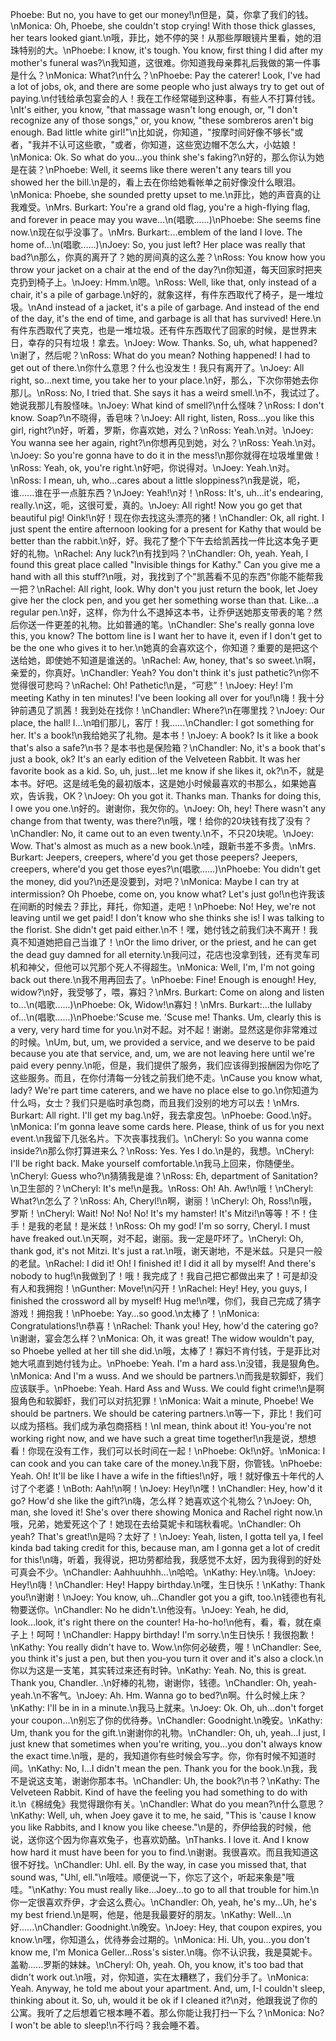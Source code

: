 Phoebe: But no, you have to get our money!\n但是，莫，你拿了我们的钱。\nMonica: Oh, Phoebe, she couldn't stop crying! With those thick glasses, her tears looked giant.\n哦，菲比，她不停的哭！从那些厚眼镜片里看，她的泪珠特别的大。\nPhoebe: I know, it's tough. You know, first thing I did after my mother's funeral was?\n我知道，这很难。你知道我母亲葬礼后我做的第一件事是什么？\nMonica: What?\n什么？\nPhoebe: Pay the caterer! Look, I've had a lot of jobs, ok, and there are some people who just always try to get out of paying.\n付钱给承包宴会的人！我在工作经常碰到这种事，有些人不打算付钱。\nIt's either, you know, "that massage wasn't long enough, or, "I don't recognize any of those songs," or, you know, "these sombreros aren't big enough. Bad little white girl!"\n比如说，你知道，"按摩时间好像不够长"或者，"我并不认可这些歌，"或者，你知道，这些宽边帽不怎么大，小姑娘！\nMonica: Ok. So what do you...you think she's faking?\n好的，那么你认为她是在装？\nPhoebe: Well, it seems like there weren't any tears till you showed her the bill.\n是的，看上去在你给她看帐单之前好像没什么眼泪。\nMonica: Phoebe, she sounded pretty upset to me.\n菲比，她的声音真的让我难受。\nMrs. Burkart: You're a grand old flag, you're a high-flying flag, and forever in peace may you wave...\n(唱歌......)\nPhoebe: She seems fine now.\n现在似乎没事了。\nMrs. Burkart:...emblem of the land I love. The home of...\n(唱歌......)\nJoey: So, you just left? Her place was really that bad?\n那么，你真的离开了？她的房间真的这么差？\nRoss: You know how you throw your jacket on a chair at the end of the day?\n你知道，每天回家时把夹克扔到椅子上。\nJoey: Hmm.\n嗯。\nRoss: Well, like that, only instead of a chair, it's a pile of garbage.\n好的，就象这样，有件东西取代了椅子，是一堆垃圾。\nAnd instead of a jacket, it's a pile of garbage. And instead of the end of the day, it's the end of time, and garbage is all that has survived! Here.\n有件东西取代了夹克，也是一堆垃圾。还有件东西取代了回家的时候，是世界末日，幸存的只有垃圾！拿去。\nJoey: Wow. Thanks. So, uh, what happened?\n谢了，然后呢？\nRoss: What do you mean? Nothing happened! I had to get out of there.\n你什么意思？什么也没发生！我只有离开了。\nJoey: All right, so...next time, you take her to your place.\n好，那么，下次你带她去你那儿。\nRoss: No, I tried that. She says it has a weird smell.\n不，我试过了。她说我那儿有股怪味。\nJoey: What kind of smell?\n什么怪味？\nRoss: I don't know. Soap?\n不晓得，香皂味？\nJoey: All right, listen, Ross...you like this girl, right?\n好，听着，罗斯，你喜欢她，对么？\nRoss: Yeah.\n对。\nJoey: You wanna see her again, right?\n你想再见到她，对么？\nRoss: Yeah.\n对。\nJoey: So you're gonna have to do it in the mess!\n那你就得在垃圾堆里做！\nRoss: Yeah, ok, you're right.\n好吧，你说得对。\nJoey: Yeah.\n对。\nRoss: I mean, uh, who...cares about a little sloppiness?\n我是说，呃，谁......谁在乎一点脏东西？\nJoey: Yeah!\n对！\nRoss: It's, uh...it's endearing, really.\n这，呃，这很可爱，真的。\nJoey: All right! Now you go get that beautiful pig! Oink!\n好！现在你去找这头漂亮的猪！\nChandler: Ok, all right. I just spent the entire afternoon looking for a present for Kathy that would be better than the rabbit.\n好，好。我花了整个下午去给凯茜找一件比这本兔子更好的礼物。\nRachel: Any luck?\n有找到吗？\nChandler: Oh, yeah. Yeah, I found this great place called "Invisible things for Kathy." Can you give me a hand with all this stuff?\n哦，对，我找到了个"凯茜看不见的东西"你能不能帮我一把？\nRachel: All right, look. Why don't you just return the book, let Joey give her the clock pen, and you get her something worse than that. Like...a regular pen.\n好，这样，你为什么不退掉这本书，让乔伊送她那支带表的笔？然后你送一件更差的礼物。比如普通的笔。\nChandler: She's really gonna love this, you know? The bottom line is I want her to have it, even if I don't get to be the one who gives it to her.\n她真的会喜欢这个，你知道？重要的是把这个送给她，即使她不知道是谁送的。\nRachel: Aw, honey, that's so sweet.\n啊，亲爱的，你真好。\nChandler: Yeah? You don't think it's just pathetic?\n你不觉得很可悲吗？\nRachel: Oh! Pathetic!\n是，“可悲”！\nJoey: Hey! I'm meeting Kathy in ten minutes! I've been looking all over for you!\n嗨！我十分钟前遇见了凯茜！我到处在找你！\nChandler: Where?\n在哪里找？\nJoey: Our place, the hall! I...\n咱们那儿，客厅！我......\nChandler: I got something for her. It's a book!\n我给她买了礼物。是本书！\nJoey: A book? Is it like a book that's also a safe?\n书？是本书也是保险箱？\nChandler: No, it's a book that's just a book, ok? It's an early edition of the Velveteen Rabbit. It was her favorite book as a kid. So, uh, just...let me know if she likes it, ok?\n不，就是本书。好吧。这是绒毛兔的最初版本，这是她小时候最喜欢的书那么，如果她喜欢，告诉我，OK？\nJoey: Oh you got it. Thanks man. Thanks for doing this, I owe you one.\n好的。谢谢你，我欠你的。\nJoey: Oh, hey! There wasn't any change from that twenty, was there?\n哦，嘿！给你的20块钱有找了没有？\nChandler: No, it came out to an even twenty.\n不，不只20块呢。\nJoey: Wow. That's almost as much as a new book.\n哇，跟新书差不多贵。\nMrs. Burkart: Jeepers, creepers, where'd you get those peepers? Jeepers, creepers, where'd you get those eyes?\n(唱歌......)\nPhoebe: You didn't get the money, did you?\n还是没要到，对吧？\nMonica: Maybe I can try at intermission? Oh Phoebe, come on, you know what? Let's just go!\n也许我该在间断的时候去？菲比，拜托，你知道，走吧！\nPhoebe: No! Hey, we're not leaving until we get paid! I don't know who she thinks she is! I was talking to the florist. She didn't get paid either.\n不！嘿，她付钱之前我们决不离开！我真不知道她把自己当谁了！\nOr the limo driver, or the priest, and he can get the dead guy damned for all eternity.\n我问过，花店也没拿到钱，还有灵车司机和神父，但他可以咒那个死人不得超生。\nMonica: Well, I'm, I'm not going back out there.\n我不用再回去了。\nPhoebe: Fine! Enough is enough! Hey, widow?\n好，我受够了，喂，寡妇？\nMrs. Burkart: Come on along and listen to...\n(唱歌......)\nPhoebe: Ok, Widow!\n寡妇！\nMrs. Burkart:...the lullaby of...\n(唱歌......)\nPhoebe:'Scuse me. 'Scuse me! Thanks. Um, clearly this is a very, very hard time for you.\n对不起。对不起！谢谢。显然这是你非常难过的时候。\nUm, but, um, we provided a service, and we deserve to be paid because you ate that service, and, um, we are not leaving here until we're paid every penny.\n呃，但是，我们提供了服务，我们应该得到报酬因为你吃了这些服务。而且，在你付清每一分钱之前我们绝不走。\nCause you know what, lady? We're part time caterers, and we have no place else to go.\n你知道为什么吗，女士？我们只是临时承包商，而且我们没别的地方可以去！\nMrs. Burkart: All right. I'll get my bag.\n好，我去拿皮包。\nPhoebe: Good.\n好。\nMonica: I'm gonna leave some cards here. Please, think of us for you next event.\n我留下几张名片。下次丧事找我们。\nCheryl: So you wanna come inside?\n那么你打算进来么？\nRoss: Yes. Yes I do.\n是的，我想。\nCheryl: I'll be right back. Make yourself comfortable.\n我马上回来，你随便坐。\nCheryl: Guess who?\n猜猜我是谁？\nRoss: Eh, department of Sanitation?\n卫生部的？\nCheryl: It's me!\n是我。\nRoss: Oh! Ah. Aw!\n哦！\nCheryl: What?\n怎么了？\nRoss: Ah, Cheryl!\n啊，谢丽！\nCheryl: Oh, Ross!\n哦，罗斯！\nCheryl: Wait! No! No! No! It's my hamster! It's Mitzi!\n等等！不！住手！是我的老鼠！是米兹！\nRoss: Oh my god! I'm so sorry, Cheryl. I must have freaked out.\n天啊，对不起，谢丽。我一定是吓坏了。\nCheryl: Oh, thank god, it's not Mitzi. It's just a rat.\n哦，谢天谢地，不是米兹。只是只一般的老鼠。\nRachel: I did it! Oh! I finished it! I did it all by myself! And there's nobody to hug!\n我做到了！哦！我完成了！我自己把它都做出来了！可是却没有人和我拥抱！\nGunther: Move!\n闪开！\nRachel: Hey! Hey, you guys, I finished the crossword all by myself! Hug me!\n嘿，你们，我自己完成了猜字游戏！拥抱我！\nPhoebe: Yay...so good.\n太棒了！\nMonica: Congratulations!\n恭喜！\nRachel: Thank you! Hey, how'd the catering go?\n谢谢，宴会怎么样？\nMonica: Oh, it was great! The widow wouldn't pay, so Phoebe yelled at her till she did.\n哦，太棒了！寡妇不肯付钱，于是菲比对她大吼直到她付钱为止。\nPhoebe: Yeah. I'm a hard ass.\n没错，我是狠角色。\nMonica: And I'm a wuss. And we should be partners.\n而我是软脚虾，我们应该联手。\nPhoebe: Yeah. Hard Ass and Wuss. We could fight crime!\n是啊 狠角色和软脚虾，我们可以对抗犯罪！\nMonica: Wait a minute, Phoebe! We should be partners. We should be catering partners.\n等一下，菲比！我们可以成为搭档。我们成为承包商搭档！\nI mean, think about it! You-you're not working right now, and we have such a great time together!\n我是说，想想看！你现在没有工作，我们可以长时间在一起！\nPhoebe: Ok!\n好。\nMonica: I can cook and you can take care of the money.\n我下厨，你管钱。\nPhoebe: Yeah. Oh! It'll be like I have a wife in the fifties!\n好，哦！就好像五十年代的人讨了个老婆！\nBoth: Aah!\n啊！\nJoey: Hey!\n嘿！\nChandler: Hey, how'd it go? How'd she like the gift?\n嗨，怎么样？她喜欢这个礼物么？\nJoey: Oh, man, she loved it! She's over there showing Monica and Rachel right now.\n哦，兄弟，她爱死这个了！她现在去给莫妮卡和瑞秋看呢。\nChandler: Oh yeah? That's great!\n是吗？太好了！\nJoey: Yeah, listen, I gotta tell ya, I feel kinda bad taking credit for this, because man, am I gonna get a lot of credit for this!\n嗨，听着，我得说，把功劳都给我，我感觉不太好，因为我得到的好处可真会不少。\nChandler: Aahhuuhhh...\n哈哈。\nKathy: Hey.\n嗨。\nJoey: Hey!\n嗨！\nChandler: Hey! Happy birthday.\n嘿，生日快乐！\nKathy: Thank you!\n谢谢！\nJoey: You know, uh...Chandler got you a gift, too.\n钱德也有礼物要送你。\nChandler: No he didn't.\n他没有。\nJoey: Yeah, he did, look...look, it's right there on the counter! Ha-ho-ho!\n他有，看，看，就在桌子上！呵呵！\nChandler: Happy birthday! I'm sorry.\n生日快乐！我很抱歉！\nKathy: You really didn't have to. Wow.\n你何必破费，喔！\nChandler: See, you think it's just a pen, but then you-you turn it over and it's also a clock.\n你以为这是一支笔，其实转过来还有时钟。\nKathy: Yeah. No, this is great. Thank you, Chandler. .\n好棒的礼物，谢谢你，钱德。\nChandler: Oh, yeah- yeah.\n不客气。\nJoey: Ah. Hm. Wanna go to bed?\n啊。什么时候上床？\nKathy: I'll be in in a minute.\n我马上就来。\nJoey: Ok. Oh, uh...don't forget your coupon...\n别忘了你的优待券。\nChandler: Goodnight.\n晚安。\nKathy: Um, thank you for the gift.\n谢谢你的礼物。\nChandler: Oh, uh, yeah...I just, I just knew that sometimes when you're writing, you...you don't always know the exact time.\n哦，是的，我知道你有些时候会写字。你，你有时候不知道时间。\nKathy: No, I...I didn't mean the pen. Thank you for the book.\n我，我不是说这支笔，谢谢你那本书。\nChandler: Uh, the book?\n书？\nKathy: The Velveteen Rabbit. Kind of have the feeling you had something to do with it.\n《棉绒兔》我觉得跟你有关。\nChandler: What do you mean?\n什么意思？\nKathy: Well, uh, when Joey gave it to me, he said, "This is 'cause I know you like Rabbits, and I know you like cheese."\n是的，乔伊给我的时候，他说，送你这个因为你喜欢兔子，也喜欢奶酪。\nThanks. I love it. And I know how hard it must have been for you to find.\n谢谢。我很喜欢。而且我知道这很不好找。\nChandler: Uhl. ell. By the way, in case you missed that, that sound was, "Uhl, ell."\n哦哇。顺便说一下，你忘了这个，听起来象是"哦哇。"\nKathy: You must really like...Joey...to go to all that trouble for him.\n你一定很喜欢乔伊，才会这么费心。\nChandler: Oh, yeah, he's my...Uh, he's my best friend.\n是啊，他是，他是我最要好的朋友。\nKathy: Well...\n好......\nChandler: Goodnight.\n晚安。\nJoey: Hey, that coupon expires, you know.\n嘿，你知道么，优待券会过期的。\nMonica: Hi. Uh, you...you don't know me, I'm Monica Geller...Ross's sister.\n嗨。你不认识我，我是莫妮卡。盖勒......罗斯的妹妹。\nCheryl: Oh, yeah. Oh, you know, it's too bad that didn't work out.\n哦，对，你知道，实在太糟糕了，我们分手了。\nMonica: Yeah. Anyway, he told me about your apartment. And, um, I-I couldn't sleep, thinking about it. So, uh, would it be ok if I cleaned it?\n对，他跟我说了你的公寓。我听了之后想着它根本睡不着。那么你能让我打扫一下么？\nMonica: No? I won't be able to sleep!\n不行吗？我会睡不着。
        
